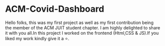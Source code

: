 # ACM-Covid-Dashboard
Hello folks, this was my first project as well as my first contribution being the member of the ACM JUIT student chapter. I am highly delighted to share it with you all.In this project I worked on the frontend (Html,CSS & JS).If you liked my work kindly give it a ⭐.
